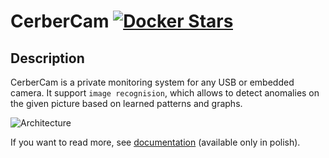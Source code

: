 # CerberCam [![Docker Stars](https://img.shields.io/docker/stars/lukaszpyrzyk/cerbercam.svg)](https://hub.docker.com/r/lukaszpyrzyk/cerbercam/)

## Description

CerberCam is a private monitoring system for any USB or embedded camera. It support ``image recognision``, which allows to detect anomalies on the given picture based on learned patterns and graphs.

![Architecture](./Documentation/system.png)

If you want to read more, see [documentation](./Documentation/Documentation_PL.md) (available only in polish).